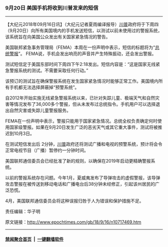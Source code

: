 ### 9月20日 美国手机将收到川普发来的短信
------------------------

<p>【大纪元2018年09月16日讯】（大纪元记者夏雨编译报导）<a href="http://www.epochtimes.com/gb/tag/%E5%B7%9D%E6%99%AE.html">川普</a>政府将于下周四（9月20日）向所有美国境内的手机发送短信，以测试以前未使用过的警报系统，该系统旨在向美国公众发出有关国家紧急情况的警告。</p>
<p>美国联邦紧急事务管理局（FEMA）本周在一份声明中表示，短信的标题将为“<a href="http://www.epochtimes.com/gb/tag/%E6%80%BB%E7%BB%9F%E8%AD%A6%E6%8A%A5.html">总统警报</a>”。 FEMA说，手机会发出响亮的声音并产生特殊振动，还会发出警报。</p>
<p>测试短信定于美国东部时间下周四下午2:18发出。短信内容是：“这是国家无线紧急警报系统的测试。不需要采取任何行动。”</p>
<p>该预订的测试旨在确保警报系统在发生国家紧急情况时能够正常工作。美国境内所有手机都无法选择屏蔽掉“预警系统”。</p>
<p>自2012年开始实施无线紧急警报系统以来，已针对失踪儿童、极端天气和自然灾害等情况发布了36,000多个警报，但从未发布过总统指令。手机用户可以选择退出自然灾害或失踪儿童警报服务。</p>
<p>FEMA在一份声明中表示，警报只能用于国家紧急情况。总统全权负责确定何时使用国家级警报。如果在9月20日发生广泛的恶劣天气或其它重大事件，测试将被推迟到10月3日。</p>
<p>在测试短信发出后 2分钟，<a href="http://www.epochtimes.com/gb/tag/%E5%B7%9D%E6%99%AE.html">川普</a>政府还将测试广播和电视的预警系统，预计将会令正常电视节目（广播）暂停约一分钟时间。</p>
<p>美国联邦通信委员会已经批准了新的规则，以确保在2019年启动更精确警报系统。</p>
<p>以前的警报系统存在问题。今年1月，夏威夷发布了导弹攻击的虚假警报，该导弹攻击警报在被传送到移动电话和广播电台后38分钟未经修正，引起该州居民的广泛恐慌。</p>
<p>4月，美国联邦通信委员会将这种误报归咎于人为错误和保护措施不足。</p>
<p>责任编辑：华子明</p>

原文链接：http://www.epochtimes.com/gb/18/9/16/n10717469.htm


------------------------
#### [禁闻聚合首页](https://github.com/gfw-breaker/banned-news/blob/master/README.md) &nbsp;|&nbsp;  [一键翻墙软件](https://github.com/gfw-breaker/nogfw/blob/master/README.md)